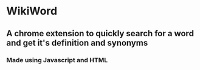 # WikiWord
## A chrome extension to quickly search for a word and get it's definition and synonyms
### Made using Javascript and HTML
